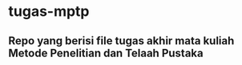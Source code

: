 # tugas-mptp

## Repo yang berisi file tugas akhir mata kuliah Metode Penelitian dan Telaah Pustaka
